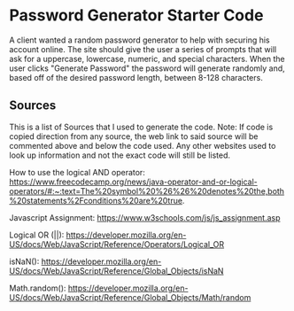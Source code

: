 # Password Generator Starter Code

A client wanted a random password generator to help with securing his account online. The site should give the user a series of prompts that will ask for a uppercase, lowercase, numeric, and special characters. When the user clicks "Generate Password" the password will generate randomly and, based off of the desired password length, between 8-128 characters.

## Sources

This is a list of Sources that I used to generate the code. Note: If code is copied direction from any source, the web link to said source will be commented above and below the code used. Any other websites used to look up information and not the exact code will still be listed.

How to use the logical AND operator: https://www.freecodecamp.org/news/java-operator-and-or-logical-operators/#:~:text=The%20symbol%20%26%26%20denotes%20the,both%20statements%2Fconditions%20are%20true.

Javascript Assignment: https://www.w3schools.com/js/js_assignment.asp 

Logical OR (||): https://developer.mozilla.org/en-US/docs/Web/JavaScript/Reference/Operators/Logical_OR

isNaN(): https://developer.mozilla.org/en-US/docs/Web/JavaScript/Reference/Global_Objects/isNaN

Math.random(): https://developer.mozilla.org/en-US/docs/Web/JavaScript/Reference/Global_Objects/Math/random
